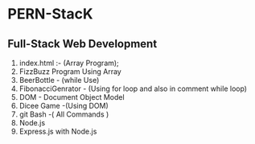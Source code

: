 # PERN-StacK
## Full-Stack Web Development
1) index.html :- (Array Program); 
2) FizzBuzz Program Using Array
3) BeerBottle - (while Use)
4) FibonacciGenrator - (Using for loop and also in comment while loop)
5) DOM - Document Object Model
6) Dicee Game -(Using DOM)
7) git Bash -( All Commands )
8) Node.js
9) Express.js with Node.js
